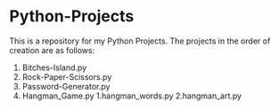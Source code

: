 # Python-Projects
This is a repository for my Python Projects.
The projects in the order of creation are as follows:
  1. Bitches-Island.py
  2. Rock-Paper-Scissors.py
  3. Password-Generator.py
  4. Hangman_Game.py
     1.hangman_words.py
     2.hangman_art.py 
